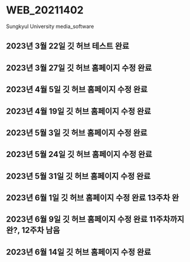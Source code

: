 # WEB_20211402
Sungkyul University media_software
## 2023년 3월 22일 깃 허브 테스트 완료
## 2023년 3월 27일 깃 허브 홈페이지 수정 완료
## 2023년 4월 5일 깃 허브 홈페이지 수정 완료
## 2023년 4월 19일 깃 허브 홈페이지 수정 완료
## 2023년 5월 3일 깃 허브 홈페이지 수정 완료
## 2023년 5월 24일 깃 허브 홈페이지 수정 완료
## 2023년 5월 31일 깃 허브 홈페이지 수정 완료
## 2023년 6월 1일 깃 허브 홈페이지 수정 완료 13주차 완
## 2023년 6월 9일 깃 허브 홈페이지 수정 완료 11주차까지 완?, 12주차 남음
## 2023년 6월 14일 깃 허브 홈페이지 수정 완료